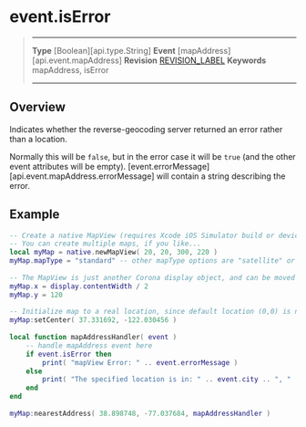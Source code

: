 
# event.isError

> --------------------- ------------------------------------------------------------------------------------------
> __Type__              [Boolean][api.type.String]
> __Event__             [mapAddress][api.event.mapAddress]
> __Revision__          [REVISION_LABEL](REVISION_URL)
> __Keywords__          mapAddress, isError
> --------------------- ------------------------------------------------------------------------------------------

## Overview

Indicates whether the reverse-geocoding server returned an error rather than a location.

Normally this will be `false`, but in the error case it will be `true` (and the other event attributes will be empty). [event.errorMessage][api.event.mapAddress.errorMessage] will contain a string describing the error.

## Example
 
``````lua
-- Create a native MapView (requires Xcode iOS Simulator build or device build)
-- You can create multiple maps, if you like...
local myMap = native.newMapView( 20, 20, 300, 220 )
myMap.mapType = "standard" -- other mapType options are "satellite" or "hybrid"
 
-- The MapView is just another Corona display object, and can be moved or rotated, etc.
myMap.x = display.contentWidth / 2
myMap.y = 120
 
-- Initialize map to a real location, since default location (0,0) is not very interesting
myMap:setCenter( 37.331692, -122.030456 )
 
local function mapAddressHandler( event )
    -- handle mapAddress event here
    if event.isError then
        print( "mapView Error: " .. event.errorMessage )
    else
        print( "The specified location is in: " .. event.city .. ", " .. event.country )
    end
end
 
myMap:nearestAddress( 38.898748, -77.037684, mapAddressHandler )
``````
